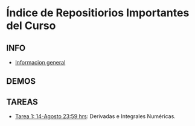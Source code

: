 # Índice de Repositiorios Importantes del Curso

## INFO

- [Informacion general](https://github.com/uchileFI3104B-2019b/info-general)

## DEMOS

## TAREAS

- [Tarea 1: 14-Agosto 23:59 hrs](https://github.com/uchileFI3104B-2019B/01-tarea): Derivadas e Integrales Numéricas.
 
